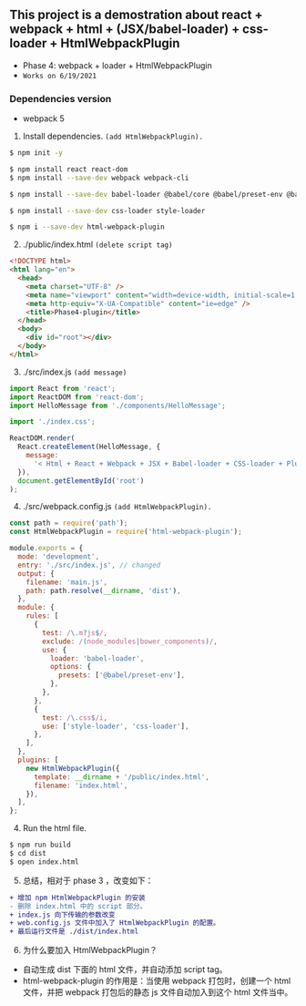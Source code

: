 ## This project is a demostration about react + webpack + html + (JSX/babel-loader) + css-loader + HtmlWebpackPlugin

- Phase 4: webpack + loader + HtmlWebpackPlugin
- `Works on 6/19/2021`

### Dependencies version

- webpack 5

1. Install dependencies. `(add HtmlWebpackPlugin).`

```bash
$ npm init -y

$ npm install react react-dom
$ npm install --save-dev webpack webpack-cli

$ npm install --save-dev babel-loader @babel/core @babel/preset-env @babel/preset-react

$ npm install --save-dev css-loader style-loader

$ npm i --save-dev html-webpack-plugin
```

2. ./public/index.html `(delete script tag)`

```html
<!DOCTYPE html>
<html lang="en">
  <head>
    <meta charset="UTF-8" />
    <meta name="viewport" content="width=device-width, initial-scale=1.0" />
    <meta http-equiv="X-UA-Compatible" content="ie=edge" />
    <title>Phase4-plugin</title>
  </head>
  <body>
    <div id="root"></div>
  </body>
</html>
```

3. ./src/index.js `(add message)`

```js
import React from 'react';
import ReactDOM from 'react-dom';
import HelloMessage from './components/HelloMessage';

import './index.css';

ReactDOM.render(
  React.createElement(HelloMessage, {
    message:
      '< Html + React + Webpack + JSX + Babel-loader + CSS-loader + Plugin >',
  }),
  document.getElementById('root')
);
```

4. ./src/webpack.config.js `(add HtmlWebpackPlugin).`

```js
const path = require('path');
const HtmlWebpackPlugin = require('html-webpack-plugin');

module.exports = {
  mode: 'development',
  entry: './src/index.js', // changed
  output: {
    filename: 'main.js',
    path: path.resolve(__dirname, 'dist'),
  },
  module: {
    rules: [
      {
        test: /\.m?js$/,
        exclude: /(node_modules|bower_components)/,
        use: {
          loader: 'babel-loader',
          options: {
            presets: ['@babel/preset-env'],
          },
        },
      },
      {
        test: /\.css$/i,
        use: ['style-loader', 'css-loader'],
      },
    ],
  },
  plugins: [
    new HtmlWebpackPlugin({
      template: __dirname + '/public/index.html',
      filename: 'index.html',
    }),
  ],
};
```

4. Run the html file.

```bash
$ npm run build
$ cd dist
$ open index.html
```

5. 总结，相对于 phase 3 ，改变如下：

```diff
+ 增加 npm HtmlWebpackPlugin 的安装
- 删除 index.html 中的 script 部分。
+ index.js 向下传输的参数改变
+ web.config.js 文件中加入了 HtmlWebpackPlugin 的配置。
+ 最后运行文件是 ./dist/index.html
```

6. 为什么要加入 HtmlWebpackPlugin？

- 自动生成 dist 下面的 html 文件，并自动添加 script tag。
- html-webpack-plugin 的作用是：当使用 webpack 打包时，创建一个 html 文件，并把 webpack 打包后的静态 js 文件自动加入到这个 html 文件当中。
